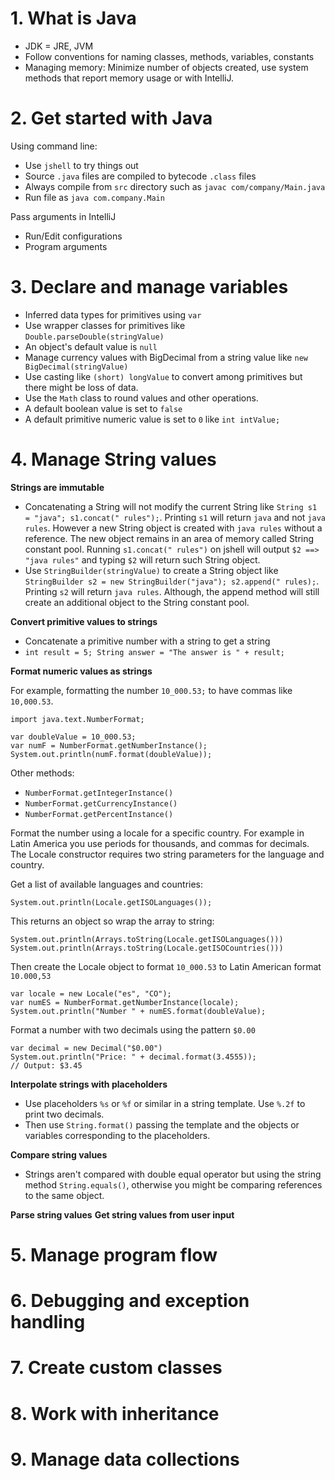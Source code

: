 # 1. What is Java

* JDK = JRE, JVM
* Follow conventions for naming classes, methods, variables, constants
* Managing memory: Minimize number of objects created, use system methods that
    report memory usage or with IntelliJ.

# 2. Get started with Java

Using command line:

* Use `jshell` to try things out
* Source `.java` files are compiled to bytecode `.class` files
* Always compile from `src` directory such as `javac com/company/Main.java`
* Run file as `java com.company.Main`

Pass arguments in IntelliJ

* Run/Edit configurations
* Program arguments

# 3. Declare and manage variables

* Inferred data types for primitives using `var`
* Use wrapper classes for primitives like `Double.parseDouble(stringValue)`
* An object's default value is `null`
* Manage currency values with BigDecimal from a string value like `new
    BigDecimal(stringValue)`
* Use casting like `(short) longValue` to convert among primitives but there
    might be loss of data.
* Use the `Math` class to round values and other operations.
* A default boolean value is set to `false`
* A default primitive numeric value is set to `0` like `int intValue;`

# 4. Manage String values

**Strings are immutable**

* Concatenating a String will not modify the current String like `String s1 =
    "java"; s1.concat(" rules");`. Printing `s1` will return `java` and not
    `java rules`. However a new String object is created with `java rules`
    without a reference. The new object remains in an area of memory called
    String constant pool. Running `s1.concat(" rules")` on jshell will output
    `$2 ==> "java rules"` and typing `$2` will return such String object.
* Use `StringBuilder(stringValue)` to create a String object like
    `StringBuilder s2 =
    new StringBuilder("java"); s2.append(" rules);`. Printing `s2` will return
    `java rules`. Although, the append method will still create an additional
    object to the String constant pool.

**Convert primitive values to strings**

* Concatenate a primitive number with a string to get a string
* `int result = 5; String answer = "The answer is " + result;`

**Format numeric values as strings**

For example, formatting the number `10_000.53;` to have commas like `10,000.53`.

    import java.text.NumberFormat;
    
    var doubleValue = 10_000.53;
    var numF = NumberFormat.getNumberInstance();
    System.out.println(numF.format(doubleValue));

Other methods:
* `NumberFormat.getIntegerInstance()`
* `NumberFormat.getCurrencyInstance()`
* `NumberFormat.getPercentInstance()`

Format the number using a locale for a specific country. For example in Latin America you use periods for thousands, and commas for decimals. The Locale constructor requires two string parameters for the language and country.

Get a list of available languages and countries:

    System.out.println(Locale.getISOLanguages());

This returns an object so wrap the array to string:

    System.out.println(Arrays.toString(Locale.getISOLanguages()))
    System.out.println(Arrays.toString(Locale.getISOCountries()))

Then create the Locale object to format `10_000.53` to Latin American format `10.000,53`

    var locale = new Locale("es", "CO");
    var numES = NumberFormat.getNumberInstance(locale);
    System.out.println("Number " + numES.format(doubleValue);

Format a number with two decimals using the pattern `$0.00`

    var decimal = new Decimal("$0.00")
    System.out.println("Price: " + decimal.format(3.4555));
    // Output: $3.45

**Interpolate strings with placeholders**

* Use placeholders `%s` or `%f` or similar in a string template. Use `%.2f` to print two decimals.
* Then use `String.format()` passing the template and the objects or variables corresponding to the placeholders.

**Compare string values**

* Strings aren't compared with double equal operator but using the string method `String.equals()`, otherwise you might be comparing references to the same object.

**Parse string values**
**Get string values from user input**

# 5. Manage program flow
# 6. Debugging and exception handling
# 7. Create custom classes
# 8. Work with inheritance
# 9. Manage data collections
